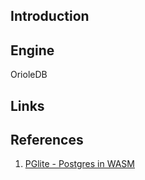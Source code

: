 ## Introduction



## Engine


OrioleDB





## Links


## References

1. [PGlite - Postgres in WASM](https://github.com/electric-sql/pglite)
